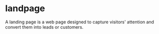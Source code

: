 # landpage
A landing page is a web page designed to capture visitors' attention and convert them into leads or customers.
